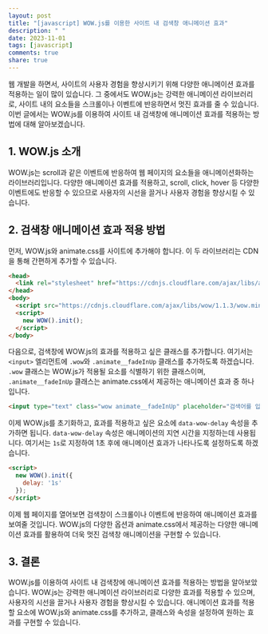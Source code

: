 ```yaml
---
layout: post
title: "[javascript] WOW.js를 이용한 사이트 내 검색창 애니메이션 효과"
description: " "
date: 2023-11-01
tags: [javascript]
comments: true
share: true
---
```


웹 개발을 하면서, 사이트의 사용자 경험을 향상시키기 위해 다양한 애니메이션 효과를 적용하는 일이 많이 있습니다. 그 중에서도 WOW.js는 강력한 애니메이션 라이브러리로, 사이트 내의 요소들을 스크롤이나 이벤트에 반응하면서 멋진 효과를 줄 수 있습니다. 이번 글에서는 WOW.js를 이용하여 사이트 내 검색창에 애니메이션 효과를 적용하는 방법에 대해 알아보겠습니다. 

## 1. WOW.js 소개

WOW.js는 scroll과 같은 이벤트에 반응하여 웹 페이지의 요소들을 애니메이션화하는 라이브러리입니다. 다양한 애니메이션 효과를 적용하고, scroll, click, hover 등 다양한 이벤트에도 반응할 수 있으므로 사용자의 시선을 끌거나 사용자 경험을 향상시킬 수 있습니다.

## 2. 검색창 애니메이션 효과 적용 방법

먼저, WOW.js와 animate.css를 사이트에 추가해야 합니다. 이 두 라이브러리는 CDN을 통해 간편하게 추가할 수 있습니다. 

```html
<head>
  <link rel="stylesheet" href="https://cdnjs.cloudflare.com/ajax/libs/animate.css/4.1.1/animate.min.css" /> 
</head>
<body>
  <script src="https://cdnjs.cloudflare.com/ajax/libs/wow/1.1.3/wow.min.js"></script>
  <script>
    new WOW().init();
  </script>
</body>
```

다음으로, 검색창에 WOW.js의 효과를 적용하고 싶은 클래스를 추가합니다. 여기서는 `<input>` 엘리먼트에 `.wow`와 `.animate__fadeInUp` 클래스를 추가하도록 하겠습니다. `.wow` 클래스는 WOW.js가 적용될 요소를 식별하기 위한 클래스이며, `.animate__fadeInUp` 클래스는 animate.css에서 제공하는 애니메이션 효과 중 하나입니다.

```html
<input type="text" class="wow animate__fadeInUp" placeholder="검색어를 입력해주세요" />
```

이제 WOW.js를 초기화하고, 효과를 적용하고 싶은 요소에 `data-wow-delay` 속성을 추가하면 됩니다. `data-wow-delay` 속성은 애니메이션의 지연 시간을 지정하는데 사용됩니다. 여기서는 `1s`로 지정하여 1초 후에 애니메이션 효과가 나타나도록 설정하도록 하겠습니다.

```html
<script>
  new WOW().init({
    delay: '1s'
  });
</script>
```

이제 웹 페이지를 열어보면 검색창이 스크롤이나 이벤트에 반응하여 애니메이션 효과를 보여줄 것입니다. WOW.js의 다양한 옵션과 animate.css에서 제공하는 다양한 애니메이션 효과를 활용하여 더욱 멋진 검색창 애니메이션을 구현할 수 있습니다.

## 3. 결론

WOW.js를 이용하여 사이트 내 검색창에 애니메이션 효과를 적용하는 방법을 알아보았습니다. WOW.js는 강력한 애니메이션 라이브러리로 다양한 효과를 적용할 수 있으며, 사용자의 시선을 끌거나 사용자 경험을 향상시킬 수 있습니다. 애니메이션 효과를 적용할 요소에 WOW.js와 animate.css를 추가하고, 클래스와 속성을 설정하여 원하는 효과를 구현할 수 있습니다.